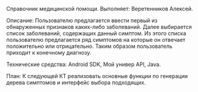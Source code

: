 Справочник медицинской помощи. 
Выполняет: Веретенников Алексей.

Описание:
Пользователю предлагается ввести первый из обнаруженных признаков каких-либо заболеваний. Далее выбирается список заболеваний, содержащих данный симптом.
Из этого списка пользователю предлагается ряд симптомов на которые он отвечает положительно или отрицательно. Таким образом пользователь приходит к конечному диагнозу.

Технические средства: 
Android SDK, 
Мой универ API, 
Java.

План:
К следующей КТ реализовать основные функции по генерации дерева симптомов и интерфейс выбора подходящих.
